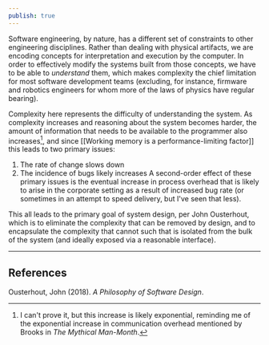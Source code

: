 ```yaml
---
publish: true
---
```


Software engineering, by nature, has a different set of constraints to other engineering disciplines. Rather than dealing with physical artifacts, we are encoding concepts for interpretation and execution by the computer. In order to effectively modify the systems built from those concepts, we have to be able to *understand* them, which makes complexity the chief limitation for most software development teams (excluding, for instance, firmware and robotics engineers for whom more of the laws of physics have regular bearing).

Complexity here represents the difficulty of understanding the system. As complexity increases and reasoning about the system becomes harder, the amount of information that needs to be available to the programmer also increases[^1], and since [[Working memory is a performance-limiting factor]] this leads to two primary issues:
1. The rate of change slows down
2. The incidence of bugs likely increases
A second-order effect of these primary issues is the eventual increase in process overhead that is likely to arise in the corporate setting as a result of increased bug rate (or sometimes in an attempt to speed delivery, but I've seen that less).

This all leads to the primary goal of system design, per John Ousterhout, which is to eliminate the complexity that can be removed by design, and to encapsulate the complexity that cannot such that is isolated from the bulk of the system (and ideally exposed via a reasonable interface).

[^1]: I can't prove it, but this increase is likely exponential, reminding me of the exponential increase in communication overhead mentioned by Brooks in *The Mythical Man-Month*.

---------
## References
Ousterhout, John (2018). *A Philosophy of Software Design*. 